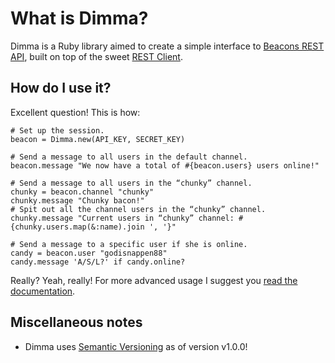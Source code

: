 What is Dimma?
==============
Dimma is a Ruby library aimed to create a simple interface to [Beacons REST API](http://www.beaconpush.com/), built on top of the sweet [REST Client](http://github.com/archiloque/rest-client).

How do I use it?
----------------
Excellent question! This is how:

    # Set up the session.
    beacon = Dimma.new(API_KEY, SECRET_KEY)
    
    # Send a message to all users in the default channel.
    beacon.message "We now have a total of #{beacon.users} users online!"
    
    # Send a message to all users in the “chunky” channel.
    chunky = beacon.channel "chunky"
    chunky.message "Chunky bacon!"
    # Spit out all the channel users in the “chunky” channel.
    chunky.message "Current users in “chunky” channel: #{chunky.users.map(&:name).join ', '}"
    
    # Send a message to a specific user if she is online.
    candy = beacon.user "godisnappen88"
    candy.message 'A/S/L?' if candy.online?

Really? Yeah, really! For more advanced usage I suggest you [read the documentation](http://rdoc.info/projects/Burgestrand/Dimma).

Miscellaneous notes
-------------------
- Dimma uses [Semantic Versioning](http://semver.org/) as of version v1.0.0!